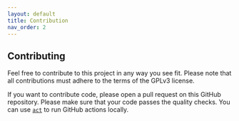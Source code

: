 ```yaml
---
layout: default
title: Contribution
nav_order: 2
---
```


## Contributing

Feel free to contribute to this project in any way you see fit.
Please note that all contributions must adhere to the terms of the GPLv3 license.

If you want to contribute code, please open a pull request on this GitHub repository.
Please make sure that your code passes the quality checks.
You can use [`act`](https://github.com/nektos/act) to run GitHub actions locally.
